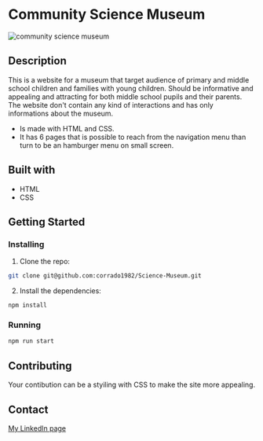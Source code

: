 # Community Science Museum

![community science museum](https://user-images.githubusercontent.com/104769882/222109945-4bd4c0da-cde5-43a4-aab0-20a945bb3ba5.png)

## Description

This is a website for a museum that target audience of primary and middle school children and families with young children.
Should be informative and appealing and attracting for both middle school pupils and their parents.
The website don't contain any kind of interactions and has only informations about the museum.

- Is made with HTML and CSS.
- It has 6 pages that is possible to reach from the navigation menu than turn to be an hamburger menu on small screen.

## Built with

- HTML
- CSS

## Getting Started

### Installing

1. Clone the repo:

```bash
git clone git@github.com:corrado1982/Science-Museum.git
```

2. Install the dependencies:

```
npm install
```

### Running

```bash
npm run start
```
## Contributing

Your contibution can be a styiling with CSS to make the site more appealing.

## Contact

[My LinkedIn page](https://www.linkedin.com/in/corrado-rofi-66b073128)

